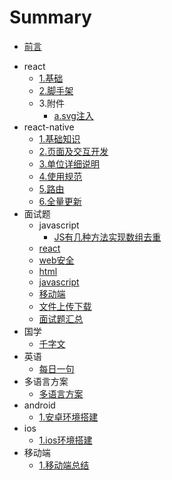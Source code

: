 <!--
 * @Author: hf
 * @Date: 2020-10-21 14:12:43
 * @LastEditTime: 2021-12-02 16:37:32
 * @LastEditors: hf
-->
# Summary

* [前言](README.md)
<!-- * [gitbook使用手册](gitbook/使用手册.md) -->
<!-- * [markdown使用手册](markdown/markdown使用手册.md) -->
<!-- * [git使用手册](git/git.md) -->
* react
  * [1.基础](react/基础.md)
  * [2.脚手架](react/脚手架.md)
  * 3.附件
    * [a.svg注入](react/libs/svg注入.md)
  <!-- * [4.react的性能优化] -->
  <!-- * [5.组件单元测试] -->
  <!-- * [6.自定义hook封装] -->
* react-native
  * [1.基础知识](./reactNative/基础知识.md)
  * [2.页面及交互开发](./reactNative/页面以及交互开发.md)
  * [3.单位详细说明](./reactNative/单位详细说明.md)
  * [4.使用规范](./reactNative/使用规范.md)
  * [5.路由](./reactNative/navigation.md)
  * [6.全量更新](./reactNative/全量更新.md)
* 面试题
  * javascript
    * [JS有几种方法实现数组去重](./interview/javascript/JS有几种方法实现数组去重.md)
  * [react](./interview/react.md)
  * [web安全](./interview/web安全.md)
  * [html](./interview/html.md)
  * [javascript](./interview/javascript.md)
  * [移动端](./interview/移动端.md)
  * [文件上传下载](./interview/文件上传下载.md)
  * [面试题汇总](./interview/面试题汇总.md)
* 国学
  * [千字文](./Chinese/千字文.md)
* 英语
  * [每日一句](./English/每日一句.md)
* 多语言方案
  * [多语言方案](./多语言方案/lang.md)
* android
  * [1.安卓环境搭建](./android/安卓环境搭建.md)
* ios
  * [1.ios环境搭建](./ios/ios环境搭建.md)
* 移动端
  * [1.移动端总结](./mobile/mobile.md)

